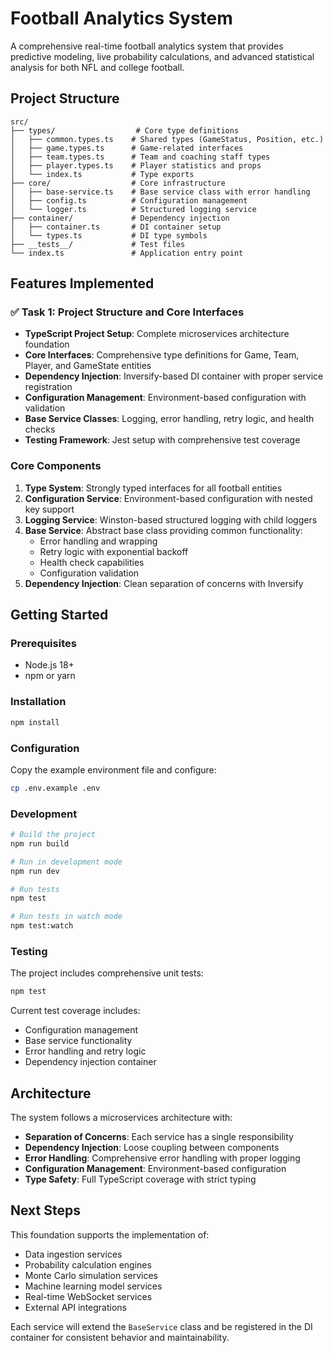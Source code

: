 # Football Analytics System

A comprehensive real-time football analytics system that provides predictive modeling, live probability calculations, and advanced statistical analysis for both NFL and college football.

## Project Structure

```
src/
├── types/                  # Core type definitions
│   ├── common.types.ts    # Shared types (GameStatus, Position, etc.)
│   ├── game.types.ts      # Game-related interfaces
│   ├── team.types.ts      # Team and coaching staff types
│   ├── player.types.ts    # Player statistics and props
│   └── index.ts           # Type exports
├── core/                  # Core infrastructure
│   ├── base-service.ts    # Base service class with error handling
│   ├── config.ts          # Configuration management
│   └── logger.ts          # Structured logging service
├── container/             # Dependency injection
│   ├── container.ts       # DI container setup
│   └── types.ts           # DI type symbols
├── __tests__/             # Test files
└── index.ts               # Application entry point
```

## Features Implemented

### ✅ Task 1: Project Structure and Core Interfaces

- **TypeScript Project Setup**: Complete microservices architecture foundation
- **Core Interfaces**: Comprehensive type definitions for Game, Team, Player, and GameState entities
- **Dependency Injection**: Inversify-based DI container with proper service registration
- **Configuration Management**: Environment-based configuration with validation
- **Base Service Classes**: Logging, error handling, retry logic, and health checks
- **Testing Framework**: Jest setup with comprehensive test coverage

### Core Components

1. **Type System**: Strongly typed interfaces for all football entities
2. **Configuration Service**: Environment-based configuration with nested key support
3. **Logging Service**: Winston-based structured logging with child loggers
4. **Base Service**: Abstract base class providing common functionality:
   - Error handling and wrapping
   - Retry logic with exponential backoff
   - Health check capabilities
   - Configuration validation
5. **Dependency Injection**: Clean separation of concerns with Inversify

## Getting Started

### Prerequisites

- Node.js 18+
- npm or yarn

### Installation

```bash
npm install
```

### Configuration

Copy the example environment file and configure:

```bash
cp .env.example .env
```

### Development

```bash
# Build the project
npm run build

# Run in development mode
npm run dev

# Run tests
npm test

# Run tests in watch mode
npm test:watch
```

### Testing

The project includes comprehensive unit tests:

```bash
npm test
```

Current test coverage includes:
- Configuration management
- Base service functionality
- Error handling and retry logic
- Dependency injection container

## Architecture

The system follows a microservices architecture with:

- **Separation of Concerns**: Each service has a single responsibility
- **Dependency Injection**: Loose coupling between components
- **Error Handling**: Comprehensive error handling with proper logging
- **Configuration Management**: Environment-based configuration
- **Type Safety**: Full TypeScript coverage with strict typing

## Next Steps

This foundation supports the implementation of:
- Data ingestion services
- Probability calculation engines
- Monte Carlo simulation services
- Machine learning model services
- Real-time WebSocket services
- External API integrations

Each service will extend the `BaseService` class and be registered in the DI container for consistent behavior and maintainability.